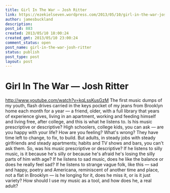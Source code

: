 ```yaml
---
title: Girl In The War — Josh Ritter
link: https://ezekielseven.wordpress.com/2013/05/10/girl-in-the-war-josh-ritter/
author: jamesbuckland
description: 
post_id: 883
created: 2013/05/10 18:00:24
created_gmt: 2013/05/10 23:00:24
comment_status: open
post_name: girl-in-the-war-josh-ritter
status: publish
post_type: post
layout: post
---
```


# Girl In The War — Josh Ritter

http://www.youtube.com/watch?v=kqLssKusGzM The first music dumps of my youth, flash drives carried in the keys pocket of my jeans from Brooklyn home each month for a year — a friend, older, with a full library that years of experience gives, living in an apartment, working and feeding himself and living free, after college, and this is what he listens to. Is his music prescriptive or descriptive? High schoolers, college kids, you can ask — are you happy with your life? How are you feeling? What's wrong? They have time left to change, to fix, to build. But adults, in steady jobs with steady girlfriends and steady apartments; habits and TV shows and bars, you can't ask them. So, was his music prescriptive or descriptive? If he listens to silly music, is it because he's silly or because he's afraid he's losing the silly parts of him with age? If he listens to sad music, does he like the balance or does he really feel sad? If he listens to strange vague folk, like this — sad and happy, poetry and Americana, reminiscent of another time and place, not a flat in Brooklyn — is he longing for it, does he miss it, or is it just variety? How should I use my music as a tool, and how does he, a real adult?